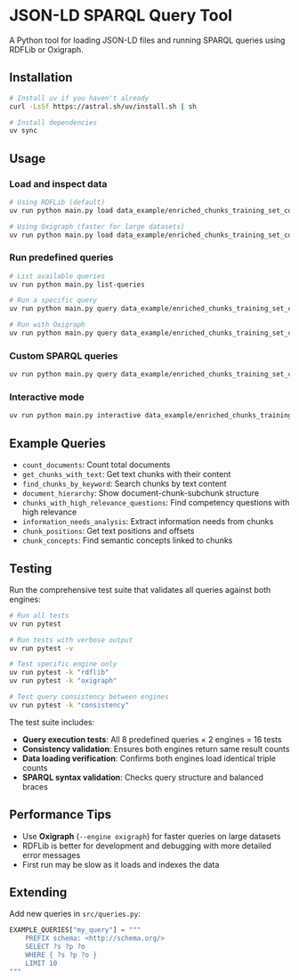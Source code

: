 # JSON-LD SPARQL Query Tool

A Python tool for loading JSON-LD files and running SPARQL queries using RDFLib or Oxigraph.

## Installation

```bash
# Install uv if you haven't already
curl -LsSf https://astral.sh/uv/install.sh | sh

# Install dependencies
uv sync
```

## Usage

### Load and inspect data
```bash
# Using RDFLib (default)
uv run python main.py load data_example/enriched_chunks_training_set_complete_gpt-4.1-mini_fixed_vocab_mapped.jsonld

# Using Oxigraph (faster for large datasets)
uv run python main.py load data_example/enriched_chunks_training_set_complete_gpt-4.1-mini_fixed_vocab_mapped.jsonld --engine oxigraph
```

### Run predefined queries
```bash
# List available queries
uv run python main.py list-queries

# Run a specific query
uv run python main.py query data_example/enriched_chunks_training_set_complete_gpt-4.1-mini_fixed_vocab_mapped.jsonld --query-name count_documents

# Run with Oxigraph
uv run python main.py query data_example/enriched_chunks_training_set_complete_gpt-4.1-mini_fixed_vocab_mapped.jsonld --query-name get_chunks_with_text --engine oxigraph
```

### Custom SPARQL queries
```bash
uv run python main.py query data_example/enriched_chunks_training_set_complete_gpt-4.1-mini_fixed_vocab_mapped.jsonld --query "SELECT ?s ?p ?o WHERE { ?s ?p ?o } LIMIT 5"
```

### Interactive mode
```bash
uv run python main.py interactive data_example/enriched_chunks_training_set_complete_gpt-4.1-mini_fixed_vocab_mapped.jsonld
```

## Example Queries

- `count_documents`: Count total documents
- `get_chunks_with_text`: Get text chunks with their content
- `find_chunks_by_keyword`: Search chunks by text content
- `document_hierarchy`: Show document-chunk-subchunk structure
- `chunks_with_high_relevance_questions`: Find competency questions with high relevance
- `information_needs_analysis`: Extract information needs from chunks
- `chunk_positions`: Get text positions and offsets
- `chunk_concepts`: Find semantic concepts linked to chunks

## Testing

Run the comprehensive test suite that validates all queries against both engines:

```bash
# Run all tests
uv run pytest

# Run tests with verbose output
uv run pytest -v

# Test specific engine only
uv run pytest -k "rdflib"
uv run pytest -k "oxigraph"

# Test query consistency between engines
uv run pytest -k "consistency"
```

The test suite includes:
- **Query execution tests**: All 8 predefined queries × 2 engines = 16 tests
- **Consistency validation**: Ensures both engines return same result counts  
- **Data loading verification**: Confirms both engines load identical triple counts
- **SPARQL syntax validation**: Checks query structure and balanced braces

## Performance Tips

- Use **Oxigraph** (`--engine oxigraph`) for faster queries on large datasets
- RDFLib is better for development and debugging with more detailed error messages
- First run may be slow as it loads and indexes the data

## Extending

Add new queries in `src/queries.py`:

```python
EXAMPLE_QUERIES["my_query"] = """
    PREFIX schema: <http://schema.org/>
    SELECT ?s ?p ?o
    WHERE { ?s ?p ?o }
    LIMIT 10
"""
```